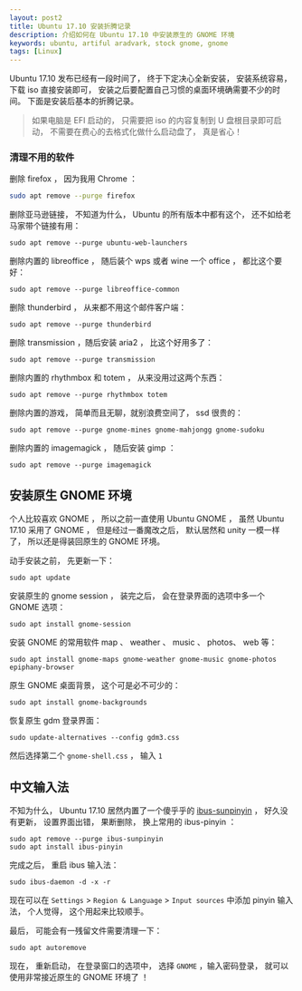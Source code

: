 ```yaml
---
layout: post2
title: Ubuntu 17.10 安装折腾记录
description: 介绍如何在 Ubuntu 17.10 中安装原生的 GNOME 环境
keywords: ubuntu, artiful aradvark, stock gnome, gnome
tags: [Linux]
---
```


Ubuntu 17.10 发布已经有一段时间了， 终于下定决心全新安装， 安装系统容易， 下载 iso 直接安装即可， 安装之后要配置自己习惯的桌面环境确需要不少的时间。 下面是安装后基本的折腾记录。

> 如果电脑是 EFI 启动的， 只需要把 iso 的内容复制到 U 盘根目录即可启动， 不需要在费心的去格式化做什么启动盘了， 真是省心！

### 清理不用的软件

删除 firefox ， 因为我用 Chrome ：

```sh
sudo apt remove --purge firefox
```

删除亚马逊链接， 不知道为什么， Ubuntu 的所有版本中都有这个， 还不如给老马家带个链接有用：

```
sudo apt remove --purge ubuntu-web-launchers
```

删除内置的 libreoffice ， 随后装个 wps 或者 wine 一个 office ， 都比这个要好：

```
sudo apt remove --purge libreoffice-common
```

删除 thunderbird ， 从来都不用这个邮件客户端：

```
sudo apt remove --purge thunderbird
```

删除 transmission ，随后安装 aria2 ， 比这个好用多了：

```
sudo apt remove --purge transmission
```

删除内置的 rhythmbox 和 totem ， 从来没用过这两个东西：

```
sudo apt remove --purge rhythmbox totem
```

删除内置的游戏， 简单而且无聊，就别浪费空间了， ssd 很贵的：

```
sudo apt remove --purge gnome-mines gnome-mahjongg gnome-sudoku
``` 

删除内置的 imagemagick ， 随后安装 gimp ：

```
sudo apt remove --purge imagemagick 
```

## 安装原生 GNOME 环境

个人比较喜欢 GNOME ， 所以之前一直使用 Ubuntu GNOME ， 虽然 Ubuntu 17.10 采用了 GNOME ， 但是经过一番魔改之后， 默认居然和 unity 一模一样了， 所以还是得装回原生的 GNOME 环境。

动手安装之前， 先更新一下：

```
sudo apt update
```

安装原生的 gnome session ， 装完之后， 会在登录界面的选项中多一个 GNOME 选项：

```
sudo apt install gnome-session
```

安装 GNOME 的常用软件 map 、 weather 、 music 、 photos、 web 等：

```
sudo apt install gnome-maps gnome-weather gnome-music gnome-photos epiphany-browser 
```

原生 GNOME 桌面背景， 这个可是必不可少的：

```
sudo apt install gnome-backgrounds
```

恢复原生 gdm 登录界面：

```
sudo update-alternatives --config gdm3.css
```

然后选择第二个 `gnome-shell.css` ， 输入 `1`

## 中文输入法

不知为什么， Ubuntu 17.10 居然内置了一个傻乎乎的 [ibus-sunpinyin](https://github.com/sunpinyin/sunpinyin) ， 好久没有更新， 设置界面出错， 果断删除， 换上常用的 ibus-pinyin ：

```
sudo apt remove --purge ibus-sunpinyin
sudo apt install ibus-pinyin
```
完成之后， 重启 ibus 输入法：

```
sudo ibus-daemon -d -x -r
```

现在可以在 `Settings` > `Region & Language` > `Input sources` 中添加 pinyin 输入法， 个人觉得， 这个用起来比较顺手。

最后， 可能会有一残留文件需要清理一下：

```
sudo apt autoremove
```

现在， 重新启动， 在登录窗口的选项中， 选择 `GNOME` ，输入密码登录， 就可以使用非常接近原生的 GNOME 环境了 ！

